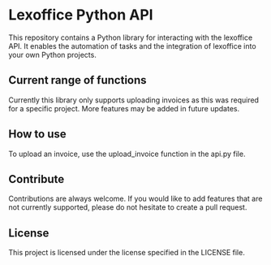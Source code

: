 # Lexoffice Python API

This repository contains a Python library for interacting with the lexoffice API. It enables the automation of tasks and the integration of lexoffice into your own Python projects.

## Current range of functions
Currently this library only supports uploading invoices as this was required for a specific project. More features may be added in future updates.

## How to use
To upload an invoice, use the upload_invoice function in the api.py file.

## Contribute
Contributions are always welcome. If you would like to add features that are not currently supported, please do not hesitate to create a pull request.

## License
This project is licensed under the license specified in the LICENSE file.